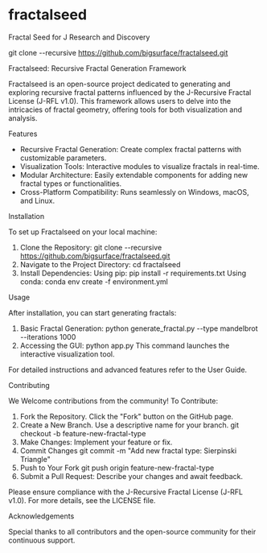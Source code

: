 # fractalseed
Fractal Seed for J Research and Discovery

git clone --recursive https://github.com/bigsurface/fractalseed.git


Fractalseed: Recursive Fractal Generation Framework

Fractalseed is an open-source project dedicated to generating and exploring recursive fractal patterns influenced by the J-Recursive Fractal License (J-RFL v1.0). This framework allows users to delve into the intricacies of fractal geometry, offering tools for both visualization and analysis.

Features
  - Recursive Fractal Generation: Create complex fractal patterns with customizable parameters.
  - Visualization Tools: Interactive modules to visualize fractals in real-time.
  - Modular Architecture: Easily extendable components for adding new fractal types or functionalities.
  - Cross-Platform Compatibility: Runs seamlessly on Windows, macOS, and Linux.

Installation

To set up Fractalseed on your local machine:
  1. Clone the Repository:
       git clone --recursive https://github.com/bigsurface/fractalseed.git
  2. Navigate to the Project Directory:
       cd fractalseed
  3. Install Dependencies:
       Using pip:
         pip install -r requirements.txt
      Using conda:
         conda env create -f environment.yml

Usage

After installation, you can start generating fractals:
  1. Basic Fractal Generation:
     python generate_fractal.py --type mandelbrot --iterations 1000
  2. Accessing the GUI:
     python app.py
     This command launches the interactive visualization tool.

For detailed instructions and advanced features refer to the User Guide.

Contributing

We Welcome contributions from the community!
To Contribute:

  1. Fork the Repository. Click the "Fork" button on the GitHub page.
  2. Create a New Branch. Use a descriptive name for your branch.
       git checkout -b feature-new-fractal-type
  3. Make Changes: Implement your feature or fix.
  4. Commit Changes
       git commit -m "Add new fractal type: Sierpinski Triangle"
  5. Push to Your Fork
       git push origin feature-new-fractal-type
  6. Submit a Pull Request: Describe your changes and await feedback.

Please ensure compliance with the J-Recursive Fractal License (J-RFL v1.0). For more details, see the LICENSE file.

Acknowledgements

Special thanks to all contributors and the open-source community for their continuous support.
